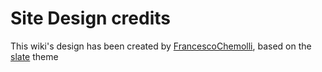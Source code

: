 # Site Design credits

This wiki's design has been created by
[FrancescoChemolli](/FrancescoChemolli),
based on the
[slate](https://github.com/pages-themes/slate)
theme
